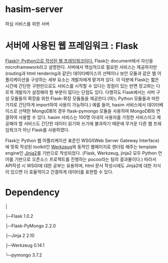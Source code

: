 # hasim-server
하심 서비스를 위한 서버

서버에 사용된 웹 프레임워크 : Flask
==============================

[Flask는 Python으로 작성된 웹 프레임워크이다.](http://flask.pocoo.org/) Flask는 document에서 자신을 microframework라고 설명한다. 서버에서 핵심적으로 필요한 서비스는 제공하지만(routing과 html rendering과 같은) 데이터베이스의 선택이나 보안 모듈과 같은 웹 어플리케이션을 구성하는 세부 요소는 개발자에게 맡겨져 있다. 이 덕분에 Flask는 짧은 시간에 간단한 구현만으로도 서비스를 시작할 수 있다는 장점이 있는 반면 장고와는 다르게 개발자가 설정해야 할 부분이 많다는 단점도 있다. 다행히도 Flask에서는 서버 구성 모듈들의 확장을 위한 Flask-확장 모듈들을 제공한다.(여느 Python 모듈들과 마찬가지로 간단하게 import하여 사용이 가능하다.) 예를 들어, hasim 서비스에서 데이터베이스로 선택한 MongoDB의 경우 flask-pymongo 모듈을 사용하여 MongoDB와 연결하여 사용할 수 있다. hasim 서비스는 100명 이내의 사용자를 가정한 서비스이고 제공해야 할 서비스도 간단한 데이터 읽기와 쓰기에 불과하기 때문에 무거운 다른 웹 프레임워크가 아닌 Flask를 사용하였다.

Flask는 Python 웹 어플리케이션 표준인 WSGI(Web Server Gateway Interface)에 맞춰 작성된 toolkit인 [Werkzeug](https://palletsprojects.com/p/werkzeug/)와 동적인 웹페이지로 렌더링 해주는 template engine인 [Jinja2](http://jinja.pocoo.org/)를 기반으로 작성되었다. (Flask, Werkzeug, jinja2 모두 Python 언어를 기반으로 오픈소스 프로젝트를 진행하는 pocoo라는 팀의 결과물이다.) 따라서 API작성 시 WSGI에 대한 공부는 유용하며, html 문서 작성시에도 Jinja2에 대한 지식이 있으면 더 효율적이고 간결하게 데이터를 표현할 수 있다.


Dependency
==================
│

├─Flask 1.0.2

├─Flask-PyMongo 2.2.0 

├─Jinja 2 2.10

├─Werkzeug 0.14.1

└─pymongo 3.7.2

